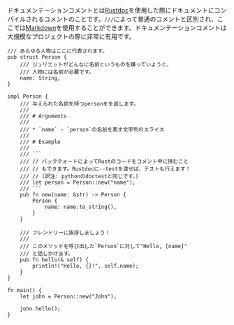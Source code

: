 <!-- Doc comments are very useful for big projects that require documentation. When
running [Rustdoc][1], these are the comments that get compiled into
documentation. They are denoted by a `///`, and support [Markdown][2]. -->
ドキュメンテーションコメントとは[Rustdoc][1]を使用した際にドキュメントにコンパイルされるコメントのことです。`///`によって普通のコメントと区別され、ここでは[Markdown][2]を使用することができます。ドキュメンテーションコメントは大規模なプロジェクトの際に非常に有用です。

``` rust,editable
/// あらゆる人物はここに代表されます。
pub struct Person {
    /// ジュリエットがどんなに名前というものを嫌っていようと、
    /// 人物には名前が必要です。
    name: String,
}

impl Person {
    /// 与えられた名前を持つpersonをを返します。
    ///
    /// # Arguments
    ///
    /// * `name` - `person`の名前を表す文字列のスライス
    ///
    /// # Example
    ///
    /// ```
    /// // バッククォートによってRustのコードをコメント中に挟むこと
    /// // もできます。Rustdocに--testを渡せば、テストも行えます！
    /// // (訳注: pythonのdoctestと同じです。)
    /// let person = Person::new("name");
    /// ```
    pub fn new(name: &str) -> Person {
        Person {
            name: name.to_string(),
        }
    }

    /// フレンドリーに挨拶しましょう！
    ///
    /// このメソッドを呼び出した`Person`に対して"Hello, [name]"
    /// と話しかけます。
    pub fn hello(& self) {
        println!("Hello, {}!", self.name);
    }
}

fn main() {
    let john = Person::new("John");

    john.hello();
}

```

[1]: http://doc.rust-lang.org/book/documentation.html
[2]: https://en.wikipedia.org/wiki/Markdown
